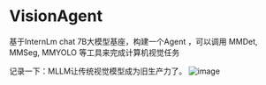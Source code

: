 # VisionAgent
基于InternLm chat 7B大模型基座，构建一个Agent ，可以调用 MMDet, MMSeg, MMYOLO 等工具来完成计算机视觉任务

记录一下：MLLM让传统视觉模型成为旧生产力了。
![image](https://github.com/user-attachments/assets/a1c408e8-3d5e-4060-b7ed-816f00fc0c56)
